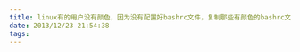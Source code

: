 ```yaml
---
title: linux有的用户没有颜色，因为没有配置好bashrc文件，复制那些有颜色的bashrc文件过来或者自己配置一个
date: 2013/12/23 21:54:38
tags:
---
```



  


